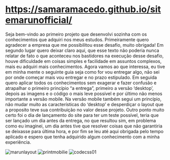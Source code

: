# https://samaramacedo.github.io/sitemarunofficial/
Seja bem-vindo ao primeiro projeto que desenvolvi sozinha com os conhecimentos que adquiri nos meus estudos.
Primeiramente quero agradecer a empresa que me possibilitou esse desafio, muito obrigada!
Em segundo lugar quero deixar claro aqui, que esse texto não poderia nunca relatar de fato o que aconteceu nos bastidores na execução desse desafio, houve dificuldade em coisas simples e facilidade em assuntos complexos, mais  eu adquiri mais conhecimentos.
Agora vamos ao que interessa, eu tive em minha mente o seguinte guia seja como for vou entregar algo, não sei por onde começar mais vou entregar e no prazo estipulado.
Em seguida quero aplicar todos os conhecimentos sem exagerar e fazer confusão e atrapalhar o primeiro princípio “a entrega”, primeiro a versão ‘desktop’, depois as imagens e o código o mais leve possível e por último não menos importante a versão mobile.
Na versão mobile também segui um princípio, não mudar muito as características do ‘desktop’ e desperdiçar o layout que a proposito teve sua contribuição no valor desse projeto.
Outro ponto muito certo foi o dia de lançamento do site para ter um teste possível, teria que ser lançado um dia antes da entrega, no que resultou sim, em problema como eu imaginei, um dia antes tive que resolver coisas que não garantiria se deixasse para última hora, e por fim se leu até aqui obrigada pelo tempo aplicado e espero que tenha adquirido algum conhecimento com a minha experiência.

![marunlayout](https://user-images.githubusercontent.com/91075479/159237529-2d30cb0e-9d87-44f9-9b42-a15d508f09e7.png)
![printmobilie](https://user-images.githubusercontent.com/91075479/159237804-b574dc88-ce72-47b9-87f5-d4ce80adb6ff.png)
![codecss01](https://user-images.githubusercontent.com/91075479/159502413-7a529adc-1224-4689-a9c3-11f9ed221a48.png)
